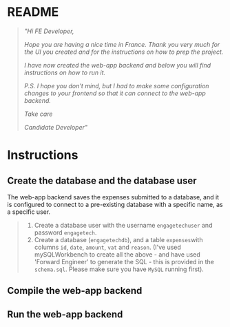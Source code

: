 README
====

>_"Hi FE Developer,_
>
>_Hope you are having a nice time in France.
>Thank you very much for the UI you created and for the instructions on how to prep the project._
>
>_I have now created the web-app backend and below you will find instructions on how to run it._
>
>_P.S. I hope you don't mind, but I had to make some configuration changes to your frontend so that it can connect to the web-app backend._
>
>_Take care_
>
> _Candidate Developer"_

Instructions
===

Create the database and the database user
--------------
The web-app backend saves the expenses submitted to a database, and it is configured to connect to a pre-existing database with a specific name, as a specific user.
> 1. Create a database user with the username `engagetechuser` and password `engagetech`.
> 0. Create a database (`engagetechdb`), and a table `expenses`with columns `id`, `date`, `amount`, `vat` and `reason`. 
(I've used mySQLWorkbench to create all the above - and have used 'Forward Engineer' to generate the SQL - this is provided in the `schema.sql`. Please make sure you have `MySQL` running first). 

Compile the web-app backend
--------------


Run the web-app backend
--------------

